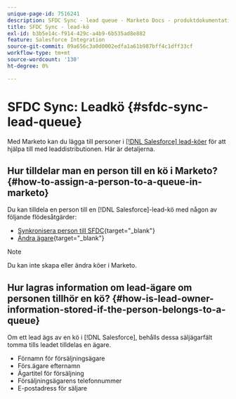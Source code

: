```yaml
---
unique-page-id: 7516241
description: SFDC Sync - lead queue - Marketo Docs - produktdokumentation
title: SFDC Sync - lead-kö
exl-id: b3b5e14c-f914-429c-a4b9-6b535ad8e882
feature: Salesforce Integration
source-git-commit: 09a656c3a0d0002edfa1a61b987bff4c1dff33cf
workflow-type: tm+mt
source-wordcount: '130'
ht-degree: 0%

---
```


# SFDC Sync: Leadkö {#sfdc-sync-lead-queue}

Med Marketo kan du lägga till personer i [[!DNL Salesforce] lead-köer](https://help.salesforce.com/apex/HTViewHelpDoc?id=queues_overview.htm) för att hjälpa till med leaddistributionen. Här är detaljerna.

## Hur tilldelar man en person till en kö i Marketo? {#how-to-assign-a-person-to-a-queue-in-marketo}

Du kan tilldela en person till en [!DNL Salesforce]-lead-kö med någon av följande flödesåtgärder:

* [Synkronisera person till SFDC](/help/marketo/product-docs/core-marketo-concepts/smart-campaigns/salesforce-flow-actions/sync-person-to-sfdc.md){target="_blank"}
* [Ändra ägare](/help/marketo/product-docs/core-marketo-concepts/smart-campaigns/salesforce-flow-actions/change-owner.md){target="_blank"}

>[!NOTE]
>
>Du kan inte skapa eller ändra köer i Marketo.

## Hur lagras information om lead-ägare om personen tillhör en kö? {#how-is-lead-owner-information-stored-if-the-person-belongs-to-a-queue}

Om ett lead ägs av en kö i [!DNL Salesforce], behålls dessa säljägarfält tomma tills leadet tilldelas en ägare.

* Förnamn för försäljningsägare
* Förs.ägare efternamn
* Ägartitel för försäljning
* Försäljningsägarens telefonnummer
* E-postadress för säljare
